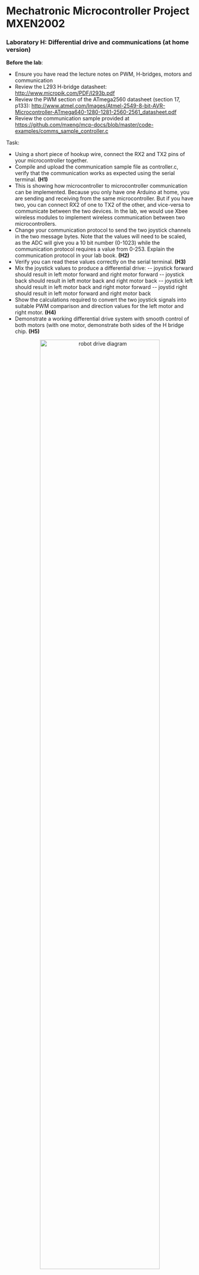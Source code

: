 # Mechatronic Microcontroller Project MXEN2002

### Laboratory H: Differential drive and communications (at home version)

**Before the lab**:
- Ensure you have read the lecture notes on PWM, H-bridges, motors and communication
- Review the L293 H-bridge datasheet: http://www.micropik.com/PDF/l293b.pdf
- Review the PWM section of the ATmega2560 datasheet (section 17, p133): http://www.atmel.com/Images/Atmel-2549-8-bit-AVR-Microcontroller-ATmega640-1280-1281-2560-2561_datasheet.pdf
- Review the communication sample provided at https://github.com/mxeng/mcp-docs/blob/master/code-examples/comms_sample_controller.c


Task:
- Using a short piece of hookup wire, connect the RX2 and TX2 pins of your microcontroller together.
- Compile and upload the communication sample file as controller.c, verify that the communication works as expected using the serial terminal. **(H1)**
- This is showing how microcontroller to microcontroller communication can be implemented. Because you only have one Arduino at home, you are sending and receiving from the same microcontroller. But if you have two, you can connect RX2 of one to TX2 of the other, and vice-versa to communicate between the two devices. In the lab, we would use Xbee wireless modules to implement wireless communication between two microcontrollers.
- Change your communication protocol to send the two joystick channels in the two message bytes. Note that the values will need to be scaled, as the ADC will give you a 10 bit number (0-1023) while the communication protocol requires a value from 0-253. Explain the communication protocol in your lab book. **(H2)**
- Verify you can read these values correctly on the serial terminal. **(H3)**
- Mix the joystick values to produce a differential drive: 
-- joystick forward should result in left motor forward and right motor forward
-- joystick back should result in left motor back and right motor back
-- joystick left should result in left motor back and right motor forward
-- joystid right should result in left motor forward and right motor back
- Show the calculations required to convert the two joystick signals into suitable PWM comparison and direction values for the left motor and right motor. **(H4)**
- Demonstrate a working differential drive system with smooth control of both motors (with one motor, demonstrate both sides of the H bridge chip. **(H5)**

<p align="center"> <img src="https://github.com/mxeng/mcp-docs/blob/master/labs/robot_drive.png" alt="robot drive diagram" width="80%"> </p>

